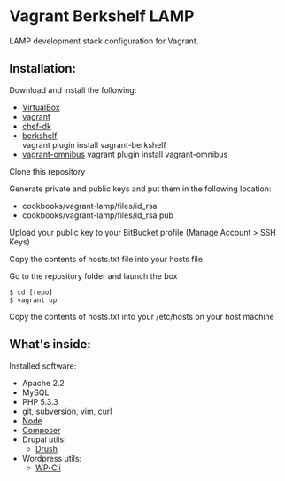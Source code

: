 Vagrant Berkshelf LAMP
============

LAMP development stack configuration for Vagrant.

Installation:
-------------

Download and install the following:

* [VirtualBox](http://www.virtualbox.org/)
* [vagrant](http://vagrantup.com/)
* [chef-dk](https://downloads.chef.io/chef-dk/)
* [berkshelf](http://berkshelf.com/) 	
	vagrant plugin install vagrant-berkshelf	
* [vagrant-omnibus](https://github.com/schisamo/vagrant-omnibus)
	vagrant plugin install vagrant-omnibus

Clone this repository

Generate private and public keys and put them in the following location:

* cookbooks/vagrant-lamp/files/id_rsa
* cookbooks/vagrant-lamp/files/id_rsa.pub

Upload your public key to your BitBucket profile (Manage Account > SSH Keys)

Copy the contents of hosts.txt file into your hosts file

Go to the repository folder and launch the box

    $ cd [repo]
    $ vagrant up

Copy the contents of hosts.txt into your /etc/hosts on your host machine

What's inside:
--------------

Installed software:

* Apache 2.2
* MySQL
* PHP 5.3.3
* git, subversion, vim, curl
* [Node](http://nodejs.org/)
* [Composer](http://getcomposer.org/)
* Drupal utils:
    * [Drush](http://drupal.org/project/drush)
* Wordpress utils:
    * [WP-Cli](http://wp-cli.org/)
